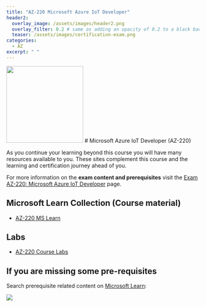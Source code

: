 ```yaml
---
title: "AZ-220 Microsoft Azure IoT Developer"
header2:
  overlay_image: /assets/images/header2.png
  overlay_filter: 0.2 # same as adding an opacity of 0.2 to a black background
  teaser: /assets/images/certification-exam.png
categories:
  - AZ
excerpt: " "
---
```


<img src="../../assets/images/certification-exam.png" width="200" height="200">
# Microsoft Azure IoT Developer (AZ-220) 

As you continue your learning beyond this course you will have many resources available to you. These sites complement this course and the learning and certification journey ahead of you.

For more information on the **exam content and prerequisites** visit the [Exam AZ-220: Microsoft Azure IoT Developer](https://learn.microsoft.com/en-us/certifications/exams/az-220) page.

## Microsoft Learn Collection (Course material)
- [AZ-220 MS Learn](https://aka.ms/courseAZ-220)

## Labs
- [AZ-220 Course Labs](https://aka.ms/az220labs)

## If you are missing some pre-requisites
Search prerequisite related content on [Microsoft Learn](https://learn.microsoft.com/en-us/training/browse/):

<img src="../../assets/images/learn-search.png">